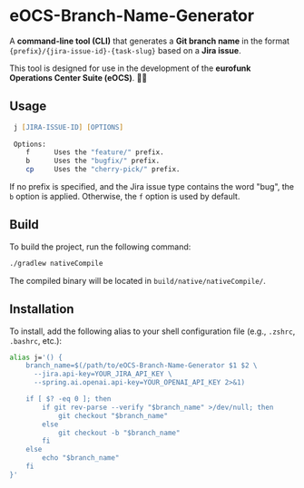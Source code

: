 # eOCS-Branch-Name-Generator

A **command-line tool (CLI)** that generates a **Git branch name** in the format `{prefix}/{jira-issue-id}-{task-slug}`
based on a **Jira issue**.

This tool is designed for use in the development of the **eurofunk Operations Center Suite (eOCS)**. 👨‍💻

## Usage

```zsh
 j [JIRA-ISSUE-ID] [OPTIONS]
 
 Options:
    f      Uses the "feature/" prefix.
    b      Uses the "bugfix/" prefix.
    cp     Uses the "cherry-pick/" prefix.
```

If no prefix is specified, and the Jira issue type contains the word "bug", the `b` option is applied. Otherwise, the
`f` option is used by default.

## Build

To build the project, run the following command:

```bash
./gradlew nativeCompile
```

The compiled binary will be located in `build/native/nativeCompile/`.

## Installation

To install, add the following alias to your shell configuration file (e.g., `.zshrc`, `.bashrc`, etc.):

```zsh
alias j='() {
    branch_name=$(/path/to/eOCS-Branch-Name-Generator $1 $2 \
      --jira.api-key=YOUR_JIRA_API_KEY \
      --spring.ai.openai.api-key=YOUR_OPENAI_API_KEY 2>&1)

    if [ $? -eq 0 ]; then
        if git rev-parse --verify "$branch_name" >/dev/null; then
            git checkout "$branch_name"
        else
            git checkout -b "$branch_name"
        fi
    else
        echo "$branch_name"
    fi
}'
```